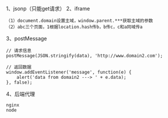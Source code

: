1、jsonp（只能get请求）
2、iframe
```
（1）document.domain设置主域，window.parent.***获取主域的参数
（2）abc三个页面，1根据location.hash传b，b传c，c和a同域传a
```
3、postMessage
```
// 请求信息
postMessage(JSON.stringify(data), 'http://www.domain2.com');

// 返回数据
window.addEventListener('message', function(e) {
    alert('data from domain2 ---> ' + e.data);
}, false);
```
4、后端代理
```
nginx
node
```